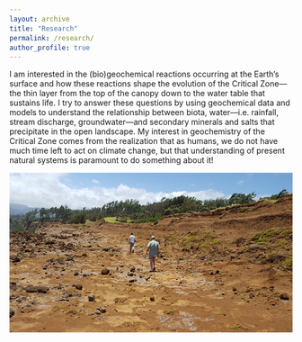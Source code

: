 ```yaml
---
layout: archive
title: "Research"
permalink: /research/
author_profile: true
---
```


I am interested in the (bio)geochemical reactions occurring at the Earth’s surface and how these reactions shape the evolution of the Critical Zone—the thin layer from the top of the canopy down to the water table that sustains life. I try to answer these questions by using geochemical data and models to understand the relationship between biota, water—i.e. rainfall, stream discharge, groundwater—and secondary minerals and salts that precipitate in the open landscape. My interest in geochemistry of the Critical Zone comes from the realization that as humans, we do not have much time left to act on climate change, but that understanding of present natural systems is paramount to do something about it!

<img style="float: right;" src="/images/research2.jpg">


